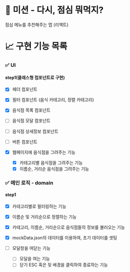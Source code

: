 # 🚀 미션 - 다시, 점심 뭐먹지?

점심 메뉴를 추천해주는 앱 (리액트)

# 📈 구현 기능 목록

### ✅ UI

#### step1(클래스형 컴포넌트로 구현)

- [x] 헤더 컴포넌트
- [x] 필터 컴포넌트 (음식 카테고리, 정렬 카테고리)
- [x] 음식점 목록 컴포넌트
- [ ] 음식점 모달 컴포넌트
- [ ] 음식점 상세정보 컴포넌트
- [ ] 버튼 컴포넌트

- [x] 웹페이지에 음식점을 그려주는 기능
  - [x] 카테고리별 음식점을 그려주는 기능
  - [x] 이름순, 거리순 음식점을 그려주는 기능

### ✅ 메인 로직 - domain

#### step1

- [x] 카테고리별로 필터링하는 기능
- [x] 이름순 및 거리순으로 정렬하는 기능
- [x] 카테고리, 이름순, 거리순으로 음식점들의 정보를 불러오는 기능
- [x] mockData.json의 데이터를 이용하여, 초기 데이터를 셋팅

- [ ] 모달창을 여닫는 기능
  - [ ] 모달을 여는 기능
  - [ ] 닫기 ESC 혹은 뒷 배경을 클릭하여 종료하는 기능
